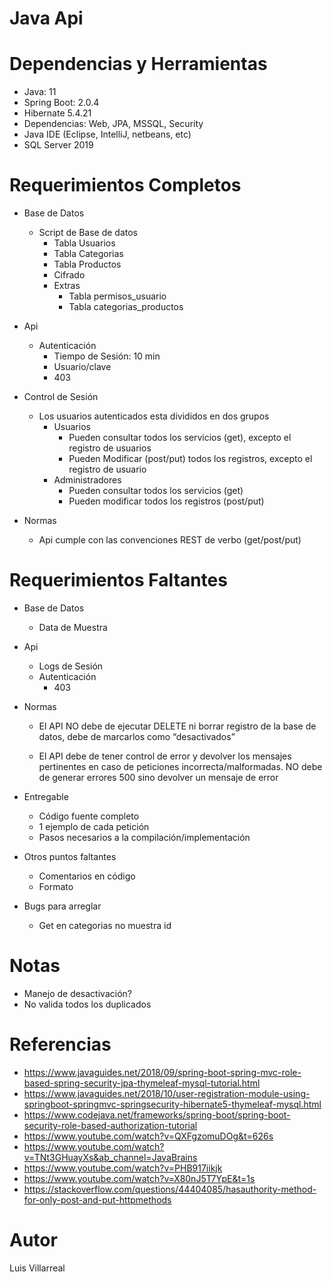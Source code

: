 # Java Api



# Dependencias y Herramientas
 - Java: 11
 - Spring Boot: 2.0.4
 - Hibernate 5.4.21
 - Dependencias: Web, JPA, MSSQL, Security
 - Java IDE (Eclipse,  IntelliJ, netbeans, etc)
 - SQL Server 2019
 
# Requerimientos Completos

 - Base de Datos
    - Script de Base de datos
        -  Tabla Usuarios
        -  Tabla Categorias
        -  Tabla Productos
        -  Cifrado 
        -  Extras
            - Tabla permisos_usuario
            - Tabla categorias_productos
            
- Api
   - Autenticación
       - Tiempo de Sesión: 10 min
       - Usuario/clave 
       - 403


- Control de Sesión
	- Los usuarios autenticados esta divididos en dos grupos
		- Usuarios
			- Pueden consultar todos los servicios (get), excepto el registro de usuarios
			- Pueden Modificar (post/put) todos los registros, excepto el registro de usuario
		-  Administradores
			- Pueden consultar todos los servicios (get)
			- Pueden modificar todos los registros (post/put)
			


       
- Normas
   - Api cumple con las convenciones REST de verbo (get/post/put)
   
   

   


# Requerimientos Faltantes

 - Base de Datos
    - Data de Muestra
            
- Api
   - Logs de Sesión
   - Autenticación
       -    403

       
- Normas
   - El API NO debe de ejecutar DELETE ni borrar registro de la base de datos, debe de marcarlos como
“desactivados”

    - El API debe de tener control de error y devolver los mensajes pertinentes en caso de peticiones
incorrecta/malformadas. NO debe de generar errores 500 sino devolver un mensaje de error 

- Entregable
   - Código fuente completo
   - 1 ejemplo de cada petición 
   - Pasos necesarios a la compilación/implementación
    
- Otros puntos faltantes
   - Comentarios en código
   - Formato


- Bugs para arreglar
   - Get en categorias no muestra id


# Notas

 - Manejo de desactivación?
 - No valida todos los duplicados


 # Referencias
   - https://www.javaguides.net/2018/09/spring-boot-spring-mvc-role-based-spring-security-jpa-thymeleaf-mysql-tutorial.html
   - https://www.javaguides.net/2018/10/user-registration-module-using-springboot-springmvc-springsecurity-hibernate5-thymeleaf-mysql.html
   - https://www.codejava.net/frameworks/spring-boot/spring-boot-security-role-based-authorization-tutorial
   - https://www.youtube.com/watch?v=QXFgzomuDOg&t=626s
   - https://www.youtube.com/watch?v=TNt3GHuayXs&ab_channel=JavaBrains
   - https://www.youtube.com/watch?v=PHB917iikjk 
   - https://www.youtube.com/watch?v=X80nJ5T7YpE&t=1s
   - https://stackoverflow.com/questions/44404085/hasauthority-method-for-only-post-and-put-httpmethods
   
   
# Autor

Luis Villarreal